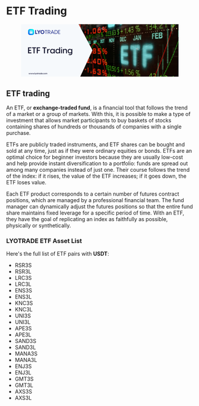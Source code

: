 # ETF Trading

<figure><img src="../../.gitbook/assets/ETF Trading (1).png" alt=""><figcaption></figcaption></figure>

## ETF trading

An ETF, or **exchange-traded fund**, is a financial tool that follows the trend of a market or a group of markets. With this, it is possible to make a type of investment that allows market participants to buy baskets of stocks containing shares of hundreds or thousands of companies with a single purchase.

ETFs are publicly traded instruments, and ETF shares can be bought and sold at any time, just as if they were ordinary equities or bonds. ETFs are an optimal choice for beginner investors because they are usually low-cost and help provide instant diversification to a portfolio: funds are spread out among many companies instead of just one. Their course follows the trend of the index: if it rises, the value of the ETF increases; if it goes down, the ETF loses value.

Each ETF product corresponds to a certain number of futures contract positions, which are managed by a professional financial team. The fund manager can dynamically adjust the futures positions so that the entire fund share maintains fixed leverage for a specific period of time. With an ETF, they have the goal of replicating an index as faithfully as possible, physically or synthetically.

### LYOTRADE ETF Asset List

Here's the full list of ETF pairs with **USDT**:

* RSR3S
* RSR3L
* LRC3S
* LRC3L
* ENS3S
* ENS3L
* KNC3S
* KNC3L
* UNI3S
* UNI3L
* APE3S
* APE3L
* SAND3S
* SAND3L
* MANA3S
* MANA3L
* ENJ3S
* ENJ3L
* GMT3S
* GMT3L
* AXS3S
* AXS3L
